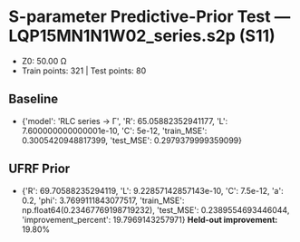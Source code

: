 # S-parameter Predictive-Prior Test — LQP15MN1N1W02_series.s2p (S11)
- Z0: 50.00 Ω
- Train points: 321  |  Test points: 80

## Baseline
- {'model': 'RLC series -> Γ', 'R': 65.05882352941177, 'L': 7.600000000000001e-10, 'C': 5e-12, 'train_MSE': 0.3005420948817399, 'test_MSE': 0.2979379999359099}

## UFRF Prior
- {'R': 69.70588235294119, 'L': 9.22857142857143e-10, 'C': 7.5e-12, 'a': 0.2, 'phi': 3.7699111843077517, 'train_MSE': np.float64(0.23467769198719232), 'test_MSE': 0.2389554693446044, 'improvement_percent': 19.7969143257971}
**Held-out improvement:** 19.80%